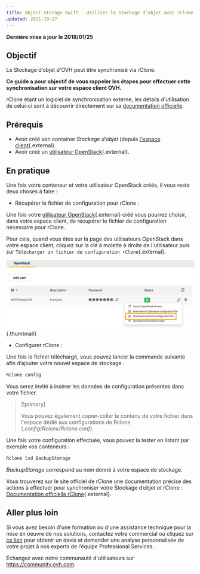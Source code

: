```yaml
---
title: Object Storage Swift - Utiliser le Stockage d’objet avec rClone
updated: 2021-10-27
---
```


**Dernière mise à jour le 2018/01/25**

## Objectif

Le Stockage d’objet d'OVH peut être synchronisé via rClone.

**Ce guide a pour objectif de vous rappeler les étapes pour effectuer cette synchronisation sur votre espace client OVH.**

rClone étant un logiciel de synchronisation externe, les détails d'utilisation de celui-ci sont à découvrir directement sur sa [documentation officielle](https://Rclone.org/).

## Prérequis

- Avoir créé son container *Stockage d’objet* (depuis [l'espace client](/pages/cloud/storage/object_storage/pcs_create_container){.external}.
- Avoir créé un [utilisateur OpenStack](/pages/platform/public-cloud/create_and_delete_a_user){.external}.

## En pratique

Une fois votre conteneur et votre utilisateur OpenStack créés, il vous reste deux choses à faire :

- Récupérer le fichier de configuration pour rClone :

Une fois votre [utilisateur OpenStack](/pages/platform/public-cloud/create_and_delete_a_user){.external} créé vous pourrez choisir, dans votre espace client, de récupérer le fichier de configuration nécessaire pour rClone.

Pour cela, quand vous êtes sur la page des utilisateurs OpenStack dans votre espace client, cliquez sur la clé à molette à droite de l'utilisateur puis sur `Télécharger un fichier de configuration rClone`{.external}.

![Télécharger un fichier de configuration rClone](images/download_file.png){.thumbnail}


- Configurer rClone :

Une fois le fichier téléchargé, vous pouvez lancer la commande suivante afin d’ajouter votre nouvel espace de stockage :

```sh
Rclone config
```

Vous serez invité à insérer les données de configuration présentes dans votre fichier.

> [!primary]
>
> Vous pouvez également copier-coller le contenu de votre fichier dans l'espace dédié aux configurations de Rclone (*.config/Rclone/Rclone.conf*).
>

Une fois votre configuration effectuée, vous pouvez la tester en listant par exemple vos conteneurs :

```sh
Rclone lsd BackupStorage
```

*BackupStorage* correspond au nom donné à votre espace de stockage.

Vous trouverez sur le site officiel de rClone une documentation précise des actions à effectuer pour synchroniser votre Stockage d’objet et rClone : [Documentation officielle rClone](https://Rclone.org/swift/){.external}.


## Aller plus loin

Si vous avez besoin d'une formation ou d'une assistance technique pour la mise en oeuvre de nos solutions, contactez votre commercial ou cliquez sur [ce lien](https://www.ovhcloud.com/fr-ca/professional-services/) pour obtenir un devis et demander une analyse personnalisée de votre projet à nos experts de l’équipe Professional Services.

Échangez avec notre communauté d'utilisateurs sur <https://community.ovh.com>.
